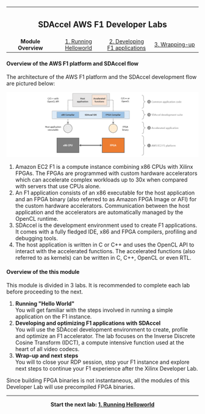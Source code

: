 <table style="width:100%">
  <tr>
    <th width="100%" colspan="5"><h2>SDAccel AWS F1 Developer Labs</h2></th>
  </tr>
  <tr>
    <td width="20%" align="center"><b>Module Overview</b></td>
    <td width="20%" align="center"><a href="lab_01_helloworld.md">1. Running Helloworld</a></td>
    <td width="20%" align="center"><a href="lab_02_idct.md">2. Developing F1 applications</a></td>
    <td width="20%" align="center"><a href="lab_03_wrap_up.md">3. Wrapping-up</a></td>
  </tr>
</table>

#### Overview of the AWS F1 platform and SDAccel flow

The architecture of the AWS F1 platform and the SDAccel development flow are pictured below:

![](../../images/module_01/overview/f1_platform.png)

1. Amazon EC2 F1 is a compute instance combining x86 CPUs with Xilinx FPGAs. The FPGAs are programmed with custom hardware accelerators which can accelerate complex workloads up to 30x when compared with servers that use CPUs alone. 
2. An F1 application consists of an x86 executable for the host application and an FPGA binary (also referred to as Amazon FPGA Image or AFI) for the custom hardware accelerators. Communication between the host application and the accelerators are automatically managed by the OpenCL runtime.
3. SDAccel is the development environment used to create F1 applications. It comes with a fully fledged IDE, x86 and FPGA compilers, profiling and debugging tools.
4. The host application is written in C or C++ and uses the OpenCL API to interact with the accelerated functions. The accelerated functions (also referred to as kernels) can be written in C, C++, OpenCL or even RTL.


#### Overview of the this module

This module is divided in 3 labs. It is recommended to complete each lab before proceeding to the next.

1. **Running "Hello World"** \
You will get familiar with the steps involved in running a simple application on the F1 instance. 
1. **Developing and optimizing F1 applications with SDAccel** \
You will use the SDAccel development environment to create, profile and optimize an F1 accelerator. The lab focuses on the Inverse Discrete Cosine Transform (IDCT), a compute intensive function used at the heart of all video codecs.
1. **Wrap-up and next steps** \
You will to close your RDP session, stop your F1 instance and explore next steps to continue your F1 experience after the Xilinx Developer Lab.

Since building FPGA binaries is not instantaneous, all the modules of this Developer Lab will use precompiled FPGA binaries.

---------------------------------------

<p align="center"><b>
Start the next lab: <a href="lab_01_helloworld.md">1. Running Helloworld</a>
</b></p>
